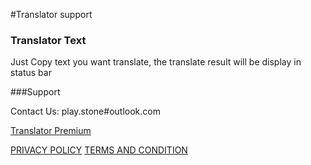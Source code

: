 #Translator support

### Translator Text

Just Copy text you want translate, the translate result will be display in status bar


###Support

Contact Us: play.stone#outlook.com

[Translator Premium](http://translatorprivicy.playstone.org/subscription.html)

[PRIVACY POLICY](http://translatorprivicy.playstone.org/privacy.html)
[TERMS AND CONDITION](http://translatorprivicy.playstone.org/termsofuse.html)